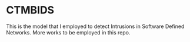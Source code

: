 # CTMBIDS
This is the model that I employed to detect Intrusions in Software Defined Networks. More works to be employed in this repo.
